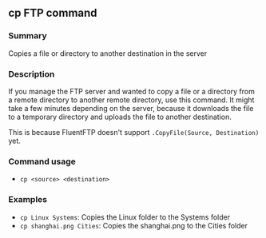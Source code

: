 ## cp FTP command

### Summary

Copies a file or directory to another destination in the server

### Description

If you manage the FTP server and wanted to copy a file or a directory from a remote directory to another remote directory, use this command. It might take a few minutes depending on the server, because it downloads the file to a temporary directory and uploads the file to another destination.

This is because FluentFTP doesn't support `.CopyFile(Source, Destination)` yet.

### Command usage

* `cp <source> <destination>`

### Examples

* `cp Linux Systems`: Copies the Linux folder to the Systems folder
* `cp shanghai.png Cities`: Copies the shanghai.png to the Cities folder